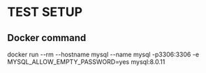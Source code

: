 ﻿# TEST SETUP

## Docker command
 docker run --rm --hostname mysql --name mysql -p3306:3306 -e MYSQL_ALLOW_EMPTY_PASSWORD=yes mysql:8.0.11